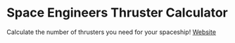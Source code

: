 # Space Engineers Thruster Calculator
Calculate the number of thrusters you need for your spaceship!
[Website](https://343n.github.io/spaceengineers-thrust-calc)
